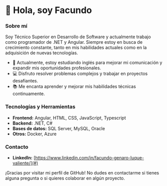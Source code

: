 # 👋 Hola, soy Facundo

### Sobre mí
Soy Técnico Superior en Desarrollo de Software y actualmente trabajo como programador de .NET y Angular. Siempre estoy en busca de crecimiento constante, tanto en mis habilidades actuales como en la adquisición de nuevas tecnologías.

- 🌱 Actualmente, estoy estudiando inglés para mejorar mi comunicación y expandir mis oportunidades profesionales.
- 💻 Disfruto resolver problemas complejos y trabajar en proyectos desafiantes.
- 📚 Me encanta aprender y mejorar mis habilidades técnicas continuamente.

### Tecnologías y Herramientas
- **Frontend:** Angular, HTML, CSS, JavaScript, Typescript
- **Backend:** .NET, C#
- **Bases de datos:** SQL Server, MySQL, Oracle
- **Otros:** Docker, Azure



### Contacto
- **LinkedIn:** [https://www.linkedin.com/in/facundo-genaro-luque-valiente/](#)

¡Gracias por visitar mi perfil de GitHub! No dudes en contactarme si tienes alguna pregunta o si quieres colaborar en algún proyecto.
